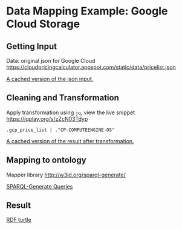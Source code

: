 # Data Mapping Example: Google Cloud Storage
## Getting Input
Data: original json for Google Cloud
https://cloudpricingcalculator.appspot.com/static/data/pricelist.json

[A cached version of the json input.](data/pricelist.json)

## Cleaning and Transformation
Apply transformation using `jq`, view the live snippet https://jqplay.org/s/zZcN03Tdyp
```
.gcp_price_list | ."CP-COMPUTEENGINE-OS"
```
[A cached version of the result after transformation.](data/gcloud_os.json)

## Mapping to ontology
Mapper library
http://w3id.org/sparql-generate/

[SPARQL-Generate Queries](sparql-generate/gcloud_os.rqg)

## Result
[RDF turtle](sparql-generate/result/gcloud_os.ttl)
